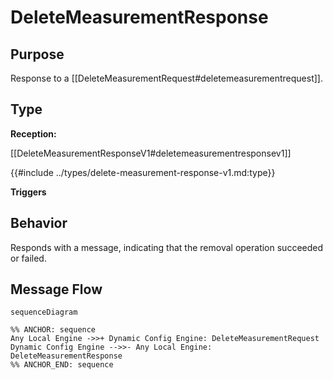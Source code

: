 <div class="message">

# DeleteMeasurementResponse

## Purpose

<!-- --8<-- [start:purpose] -->
Response to a [[DeleteMeasurementRequest#deletemeasurementrequest]].
<!-- --8<-- [end:purpose] -->

## Type

<!-- --8<-- [start:type] -->
**Reception:**

[[DeleteMeasurementResponseV1#deletemeasurementresponsev1]]

{{#include ../types/delete-measurement-response-v1.md:type}}

**Triggers**



<!-- --8<-- [end:type] -->

## Behavior

<!-- --8<-- [start:behavior] -->
Responds with a message, indicating that the removal operation succeeded or failed. 
<!-- --8<-- [end:behavior] -->


## Message Flow

<!-- --8<-- [start:messages] -->
```mermaid
sequenceDiagram

%% ANCHOR: sequence
Any Local Engine ->>+ Dynamic Config Engine: DeleteMeasurementRequest
Dynamic Config Engine -->>- Any Local Engine: DeleteMeasurementResponse
%% ANCHOR_END: sequence
```

<!-- --8<-- [end:messages] -->

</div>
